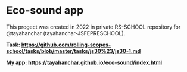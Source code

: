 # Eco-sound app

This progect was created in 2022 in private RS-SCHOOL repository for @tayahanchar (tayahanchar-JSFEPRESCHOOL).

**Task: https://github.com/rolling-scopes-school/tasks/blob/master/tasks/js30%23/js30-1.md**

**My app: https://tayahanchar.github.io/eco-sound/index.html**
